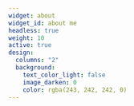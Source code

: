 ```yaml
---
widget: about
widget_id: about me
headless: true
weight: 10
active: true
design:
  columns: "2"
  background:
    text_color_light: false
    image_darken: 0
    color: rgba(243, 242, 242, 0)
---
```

